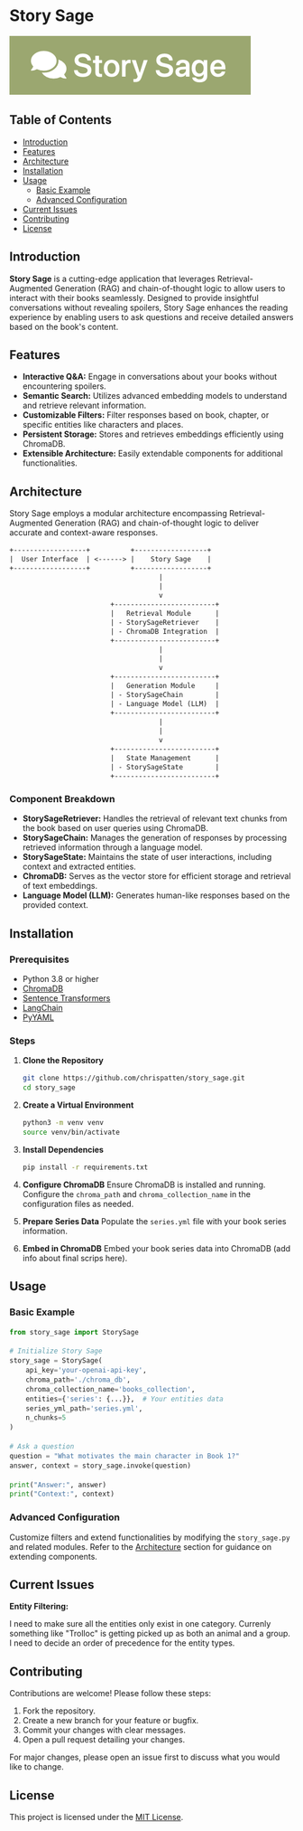 # Story Sage

![Story Sage Logo](story_sage.png)

## Table of Contents
- [Introduction](#introduction)
- [Features](#features)
- [Architecture](#architecture)
- [Installation](#installation)
- [Usage](#usage)
  - [Basic Example](#basic-example)
  - [Advanced Configuration](#advanced-configuration)
- [Current Issues](#current-issues)
- [Contributing](#contributing)
- [License](#license)

## Introduction

**Story Sage** is a cutting-edge application that leverages Retrieval-Augmented Generation (RAG) and chain-of-thought logic to allow users to interact with their books seamlessly. Designed to provide insightful conversations without revealing spoilers, Story Sage enhances the reading experience by enabling users to ask questions and receive detailed answers based on the book's content.

## Features

- **Interactive Q&A:** Engage in conversations about your books without encountering spoilers.
- **Semantic Search:** Utilizes advanced embedding models to understand and retrieve relevant information.
- **Customizable Filters:** Filter responses based on book, chapter, or specific entities like characters and places.
- **Persistent Storage:** Stores and retrieves embeddings efficiently using ChromaDB.
- **Extensible Architecture:** Easily extendable components for additional functionalities.

## Architecture

Story Sage employs a modular architecture encompassing Retrieval-Augmented Generation (RAG) and chain-of-thought logic to deliver accurate and context-aware responses.

```
+------------------+          +------------------+
|  User Interface  | <------> |    Story Sage    |
+------------------+          +------------------+
                                     |
                                     |
                                     v
                         +-------------------------+
                         |   Retrieval Module      |
                         | - StorySageRetriever    |
                         | - ChromaDB Integration  |
                         +-------------------------+
                                     |
                                     |
                                     v
                         +-------------------------+
                         |   Generation Module     |
                         | - StorySageChain        |
                         | - Language Model (LLM)  |
                         +-------------------------+
                                     |
                                     |
                                     v
                         +-------------------------+
                         |   State Management      |
                         | - StorySageState        |
                         +-------------------------+
```

### Component Breakdown

- **StorySageRetriever:** Handles the retrieval of relevant text chunks from the book based on user queries using ChromaDB.
- **StorySageChain:** Manages the generation of responses by processing retrieved information through a language model.
- **StorySageState:** Maintains the state of user interactions, including context and extracted entities.
- **ChromaDB:** Serves as the vector store for efficient storage and retrieval of text embeddings.
- **Language Model (LLM):** Generates human-like responses based on the provided context.

## Installation

### Prerequisites

- Python 3.8 or higher
- [ChromaDB](https://www.chromadb.com/docs/)
- [Sentence Transformers](https://www.sbert.net/)
- [LangChain](https://langchain.com/)
- [PyYAML](https://pyyaml.org/)

### Steps

1. **Clone the Repository**
   ```bash
   git clone https://github.com/chrispatten/story_sage.git
   cd story_sage
   ```

2. **Create a Virtual Environment**
   ```bash
   python3 -m venv venv
   source venv/bin/activate
   ```

3. **Install Dependencies**
   ```bash
   pip install -r requirements.txt
   ```

4. **Configure ChromaDB**
   Ensure ChromaDB is installed and running. Configure the `chroma_path` and `chroma_collection_name` in the configuration files as needed.

5. **Prepare Series Data**
   Populate the `series.yml` file with your book series information.

6. **Embed in ChromaDB**
   Embed your book series data into ChromaDB (add info about final scrips here).

## Usage

### Basic Example

```python
from story_sage import StorySage

# Initialize Story Sage
story_sage = StorySage(
    api_key='your-openai-api-key',
    chroma_path='./chroma_db',
    chroma_collection_name='books_collection',
    entities={'series': {...}},  # Your entities data
    series_yml_path='series.yml',
    n_chunks=5
)

# Ask a question
question = "What motivates the main character in Book 1?"
answer, context = story_sage.invoke(question)

print("Answer:", answer)
print("Context:", context)
```

### Advanced Configuration

Customize filters and extend functionalities by modifying the `story_sage.py` and related modules. Refer to the [Architecture](#architecture) section for guidance on extending components.

## Current Issues

**Entity Filtering:** 

I need to make sure all the entities only exist in one category. 
Currenly something like "Trolloc" is getting picked up as both an animal and a group.
I need to decide an order of precedence for the entity types.

## Contributing

Contributions are welcome! Please follow these steps:

1. Fork the repository.
2. Create a new branch for your feature or bugfix.
3. Commit your changes with clear messages.
4. Open a pull request detailing your changes.

For major changes, please open an issue first to discuss what you would like to change.

## License

This project is licensed under the [MIT License](LICENSE).
